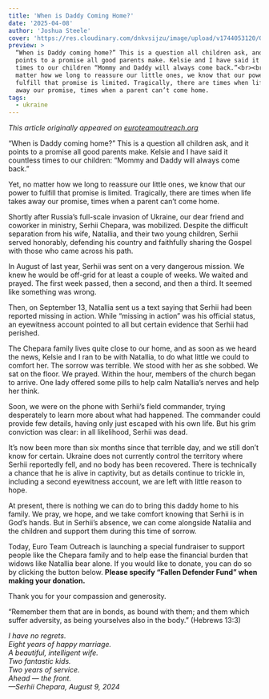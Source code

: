 ```yaml
---
title: 'When is Daddy Coming Home?'
date: '2025-04-08'
author: 'Joshua Steele'
cover: 'https://res.cloudinary.com/dnkvsijzu/image/upload/v1744053120/OFReport/2025-04-08-when-is-daddy-coming-home/chepara-cover-2300w_szubsq.jpg'
preview: >
  “When is Daddy coming home?” This is a question all children ask, and it
  points to a promise all good parents make. Kelsie and I have said it countless
  times to our children “Mommy and Daddy will always come back.”<br><br>Yet, no
  matter how we long to reassure our little ones, we know that our power to
  fulfill that promise is limited. Tragically, there are times when life takes
  away our promise, times when a parent can’t come home.
tags:
  - ukraine
---
```


_This article originally appeared on
[euroteamoutreach.org](https://euroteamoutreach.org/blog/2025/04/when-is-daddy-coming-home/)_

<article-spacer />

“When is Daddy coming home?” This is a question all children ask, and it points
to a promise all good parents make. Kelsie and I have said it countless times to
our children: “Mommy and Daddy will always come back.”

Yet, no matter how we long to reassure our little ones, we know that our power
to fulfill that promise is limited. Tragically, there are times when life takes
away our promise, times when a parent can’t come home.

Shortly after Russia’s full-scale invasion of Ukraine, our dear friend and
coworker in ministry, Serhii Chepara, was mobilized. Despite the difficult
separation from his wife, Natallia, and their two young children, Serhii served
honorably, defending his country and faithfully sharing the Gospel with those
who came across his path.

In August of last year, Serhii was sent on a very dangerous mission. We knew he
would be off-grid for at least a couple of weeks. We waited and prayed. The
first week passed, then a second, and then a third. It seemed like something was
wrong.

Then, on September 13, Natallia sent us a text saying that Serhii had been
reported missing in action. While “missing in action” was his official status,
an eyewitness account pointed to all but certain evidence that Serhii had
perished.

The Chepara family lives quite close to our home, and as soon as we heard the
news, Kelsie and I ran to be with Natallia, to do what little we could to
comfort her. The sorrow was terrible. We stood with her as she sobbed. We sat on
the floor. We prayed. Within the hour, members of the church began to arrive.
One lady offered some pills to help calm Natallia’s nerves and help her think.

Soon, we were on the phone with Serhii’s field commander, trying desperately to
learn more about what had happened. The commander could provide few details,
having only just escaped with his own life. But his grim conviction was clear:
in all likelihood, Serhii was dead.

It’s now been more than six months since that terrible day, and we still don’t
know for certain. Ukraine does not currently control the territory where Serhii
reportedly fell, and no body has been recovered. There is technically a chance
that he is alive in captivity, but as details continue to trickle in, including
a second eyewitness account, we are left with little reason to hope.

At present, there is nothing we can do to bring this daddy home to his family.
We pray, we hope, and we take comfort knowing that Serhii is in God’s hands. But
in Serhii’s absence, we can come alongside Nataliia and the children and support
them during this time of sorrow.

Today, Euro Team Outreach is launching a special fundraiser to support people
like the Chepara family and to help ease the financial burden that widows like
Natallia bear alone. If you would like to donate, you can do so by clicking the
button below. **Please specify “Fallen Defender Fund” when making your
donation.**

<article-button text="Donate Now" path="https://euroteamoutreach.org/donate" :outline="true" :center="true" :external="true" margin="y"/>

Thank you for your compassion and generosity.

“Remember them that are in bonds, as bound with them; and them which suffer
adversity, as being yourselves also in the body.” (Hebrews 13:3)

<article-divider mt="8" mb="8"/>

_I have no regrets.<br> Eight years of happy marriage.<br> A beautiful,
intelligent wife.<br> Two fantastic kids.<br> Two years of service.<br> Ahead —
the front.<br> —Serhii Chepara, August 9, 2024_

<article-spacer />
